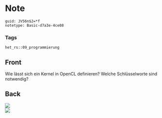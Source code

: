 # Note
```
guid: JV56n$2=*f
notetype: Basic-d7a3e-4ce08
```

### Tags
```
het_rs::09_programmierung
```

## Front
Wie lässt sich ein Kernel in OpenCL definieren? Welche Schlüsselworte sind notwendig?

## Back
<div><img src="paste-73ef7a446dae4c854955850a98a61eb4c2d88a76.jpg"></div>
<div><img src="42451209.png"></div>
